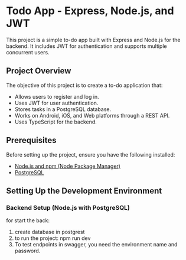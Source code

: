 # Todo App - Express, Node.js, and JWT

This project is a simple to-do app built with Express and Node.js for the backend. It includes JWT for authentication and supports multiple concurrent users.

## Project Overview

The objective of this project is to create a to-do application that:
- Allows users to register and log in.
- Uses JWT for user authentication.
- Stores tasks in a PostgreSQL database.
- Works on Android, iOS, and Web platforms through a REST API.
- Uses TypeScript for the backend.

## Prerequisites

Before setting up the project, ensure you have the following installed:
- [Node.js and npm (Node Package Manager)](https://nodejs.org/)
- [PostgreSQL](https://www.postgresql.org/)

## Setting Up the Development Environment

### Backend Setup (Node.js with PostgreSQL)

for start the back:

1. create database in postgrest
2. to run the project: npm run dev
3. To test endpoints in swagger, you need the environment name and password.
